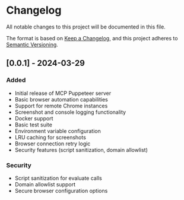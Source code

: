 # Changelog

All notable changes to this project will be documented in this file.

The format is based on [Keep a Changelog](https://keepachangelog.com/en/1.0.0/),
and this project adheres to [Semantic Versioning](https://semver.org/spec/v2.0.0.html).

## [0.0.1] - 2024-03-29

### Added
- Initial release of MCP Puppeteer server
- Basic browser automation capabilities
- Support for remote Chrome instances
- Screenshot and console logging functionality
- Docker support
- Basic test suite
- Environment variable configuration
- LRU caching for screenshots
- Browser connection retry logic
- Security features (script sanitization, domain allowlist)

### Security
- Script sanitization for evaluate calls
- Domain allowlist support
- Secure browser configuration options
